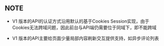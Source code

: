 ## NOTE

* V1 版本的API的认证方式沿用默认的基于Cookies Session实现，由于Cookies无法跨域问题，因此前台与API端仍需要位于同域下，即不能跨域

* V1 版本的API主要给页面少量局部内容刷新交互提供支持，如异步评论列表